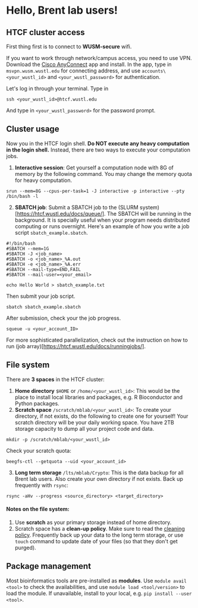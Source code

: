 # Hello, Brent lab users!

## HTCF cluster access
First thing first is to connect to **WUSM-secure** wifi. 

If you want to work through network/campus access, you need to use VPN. Download the [Cisco AnyConnect](https://software.cisco.com/download/home/283000185) app and install. In the app, type in `msvpn.wusm.wustl.edu` for connecting address, and use `accounts\<your_wustl_id>` and `<your_wustl_password>` for authentication.

Let's log in through your terminal. Type in
```
ssh <your_wustl_id>@htcf.wustl.edu
```
And type in `<your_wustl_password>` for the password prompt.

## Cluster usage
Now you in the HTCF login shell. **Do NOT execute any heavy computation in the login shell.** Instead, there are two ways to execute your computation jobs.

1. **Interactive session**: Get yourself a computation node with 8G of memory by the following command. You may change the memory quota for heavy computation.
```
srun --mem=8G --cpus-per-task=1 -J interactive -p interactive --pty /bin/bash -l
```

2. **SBATCH job**: Submit a SBATCH job to the (SLURM system)[https://htcf.wustl.edu/docs/queue/]. The SBATCH will be running in the background. It is specially useful when your program needs distributed computing or runs overnight. Here's an example of how you write a job script `sbatch_example.sbatch`. 
```
#!/bin/bash
#SBATCH --mem=1G
#SBATCH -J <job_name>
#SBATCH -o <job_name>_%A.out
#SBATCH -e <job_name>_%A.err
#SBATCH --mail-type=END,FAIL
#SBATCH --mail-user=<your_email>

echo Hello World > sbatch_example.txt
```
Then submit your job script.
```
sbatch sbatch_example.sbatch
```
After submission, check your the job progress.
```
squeue -u <your_account_ID>
```
For more sophisticated parallelization, check out the instruction on how to run (job array)[https://htcf.wustl.edu/docs/runningjobs/].

## File system
There are **3 spaces** in the HTCF cluster: 
1. **Home directory** `$HOME` or `/home/<your_wustl_id>`: This would be the place to install local libraries and packages, e.g. R Bioconductor and Python packages.
2. **Scratch space** `/scratch/mblab/<your_wustl_id>`: To create your directory, if not exists, do the following to create one for yourself! Your scratch directory will be your daily working space. You have 2TB storage capacity to dump all your project code and data. 
```
mkdir -p /scratch/mblab/<your_wustl_id>
```
Check your scratch quota:
```
beegfs-ctl --getquota --uid <your_account_id>
```
3. **Long term storage** `/lts/mblab/Crypto`: This is the data backup for all Brent lab users. Also create your own directory if not exists. Back up frequently with `rsync`:
```
rsync -aHv --progress <source_directory> <target_directory>
```

#### Notes on the file system:
1. Use **scratch** as your primary storage instead of home directory. 
2. Scratch space has a **clean-up policy**. Make sure to read the [cleaning policy](https://htcf.wustl.edu/docs/policies/#scratch-data-cleaning). Frequently back up your data to the long term storage, or use `touch` command to update date of your files (so that they don't get purged).

## Package management
Most bioinformatics tools are pre-installed as **modules**. Use `module avail <tool>` to check the availabilities, and use `module load <tool/version>` to load the module. If unavailable, install to your local, e.g. `pip install --user <tool>`.
